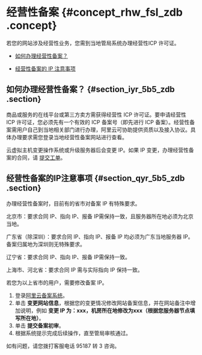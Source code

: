 # 经营性备案 {#concept_rhw_fsl_zdb .concept}

若您的网站涉及经营性业务，您需到当地管局系统办理经营性ICP 许可证。

-   [如何办理经营性备案？](#)

-   [经营性备案的 IP 注意事项](#)


## 如何办理经营性备案？ {#section_iyr_5b5_zdb .section}

商品或服务的在线平台或第三方卖方需获得经营性 ICP 许可证。要申请经营性 ICP 许可证，您必须先有一个有效的 ICP 备案号（即先进行 ICP 备案）。经营性备案需用户自己到当地相关部门进行办理，阿里云可协助提供资质以及接入协议。具体办理要求需您登录当地经营性备案网站进行查看。

云虚拟主机变更操作系统或升级服务器后会变更 IP。如果 IP 变更，办理经营性备案的合同，请 [提交工单](https://workorder-intl.console.aliyun.com/#/ticket/createIndex)。

## 经营性备案的IP注意事项 {#section_qyr_5b5_zdb .section}

办理经营性备案时，目前有的省市对备案 IP 有特殊要求。

北京市：要求合同 IP、指向 IP、报备 IP需保持一致，且服务器所在地必须为北京当地。

广东省（除深圳）：要求合同 IP、指向 IP、报备 IP 均必须为广东当地服务器 IP。备案归属地为深圳则无特殊要求。

辽宁省：要求合同 IP、指向 IP、报备 IP需保持一致。

上海市、河北省：要求合同 IP 需与实际指向 IP 保持一致。

若您为以上省市的用户，需要修改备案 IP。

1.  登录[阿里云备案系统](https://beian.aliyun.com/order/index)。
2.  单击 **变更网站信息**，根据您的变更情况修改网站备案信息，并在网站备注中增加说明，例如 **变更 IP 为：xxx，机房所在地修改为xxx（根据您服务器节点填写所在地）**。
3.  单击 **提交备案初审**。
4.  根据系统提示完成后续操作，直至管局审核通过。

如有问题，请您拨打客服电话 95187 转 3 咨询。

